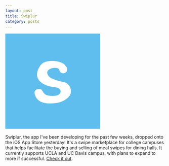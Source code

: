 ```yaml
---
layout: post
title: Swiplur
category: posts
---
```


![alt-text](/images/appstore.png "For the record... the name was not my decision")  

Swiplur, the app I've been developing for the past few weeks, dropped onto the iOS App Store yesterday! It's a swipe marketplace for college campuses that helps facilitate the buying and selling of meal swipes for dining halls. It currently supports UCLA and UC Davis campus, with plans to expand to more if successful. <a href="https://itunes.apple.com/us/app/swiplur/id748927884">Check it out</a>.